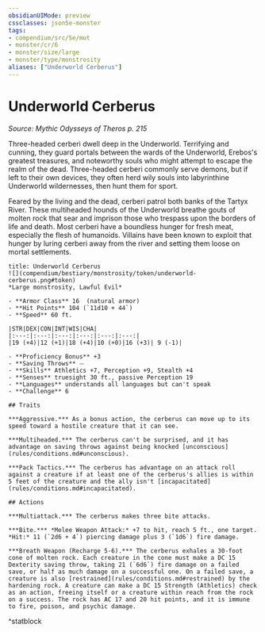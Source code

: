 ```yaml
---
obsidianUIMode: preview
cssclasses: json5e-monster
tags:
- compendium/src/5e/mot
- monster/cr/6
- monster/size/large
- monster/type/monstrosity
aliases: ["Underworld Cerberus"]
---
```

# Underworld Cerberus
*Source: Mythic Odysseys of Theros p. 215*  

Three-headed cerberi dwell deep in the Underworld. Terrifying and cunning, they guard portals between the wards of the Underworld, Erebos's greatest treasures, and noteworthy souls who might attempt to escape the realm of the dead. Three-headed cerberi commonly serve demons, but if left to their own devices, they often herd wily souls into labyrinthine Underworld wildernesses, then hunt them for sport.

Feared by the living and the dead, cerberi patrol both banks of the Tartyx River. These multiheaded hounds of the Underworld breathe gouts of molten rock that sear and imprison those who trespass upon the borders of life and death. Most cerberi have a boundless hunger for fresh meat, especially the flesh of humanoids. Villains have been known to exploit that hunger by luring cerberi away from the river and setting them loose on mortal settlements.

```ad-statblock
title: Underworld Cerberus
![](compendium/bestiary/monstrosity/token/underworld-cerberus.png#token)
*Large monstrosity, Lawful Evil*

- **Armor Class** 16  (natural armor)
- **Hit Points** 104 (`11d10 + 44`)
- **Speed** 60 ft.

|STR|DEX|CON|INT|WIS|CHA|
|:---:|:---:|:---:|:---:|:---:|:---:|
|19 (+4)|12 (+1)|18 (+4)|10 (+0)|16 (+3)| 9 (-1)|

- **Proficiency Bonus** +3
- **Saving Throws** ⏤
- **Skills** Athletics +7, Perception +9, Stealth +4
- **Senses** truesight 30 ft., passive Perception 19
- **Languages** understands all languages but can't speak
- **Challenge** 6

## Traits

***Aggressive.*** As a bonus action, the cerberus can move up to its speed toward a hostile creature that it can see.

***Multiheaded.*** The cerberus can't be surprised, and it has advantage on saving throws against being knocked [unconscious](rules/conditions.md#unconscious).

***Pack Tactics.*** The cerberus has advantage on an attack roll against a creature if at least one of the cerberus's allies is within 5 feet of the creature and the ally isn't [incapacitated](rules/conditions.md#incapacitated).

## Actions

***Multiattack.*** The cerberus makes three bite attacks.

***Bite.*** *Melee Weapon Attack:* +7 to hit, reach 5 ft., one target. *Hit:* 11 (`2d6 + 4`) piercing damage plus 3 (`1d6`) fire damage.

***Breath Weapon (Recharge 5-6).*** The cerberus exhales a 30-foot cone of molten rock. Each creature in the cone must make a DC 15 Dexterity saving throw, taking 21 (`6d6`) fire damage on a failed save, or half as much damage on a successful one. On a failed save, a creature is also [restrained](rules/conditions.md#restrained) by the hardening rock. A creature can make a DC 15 Strength (Athletics) check as an action, freeing itself or a creature within reach from the rock on a success. The rock has AC 17 and 20 hit points, and it is immune to fire, poison, and psychic damage.
```
^statblock